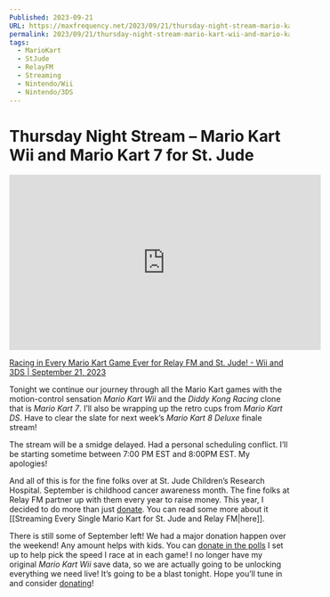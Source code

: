 ```yaml
---
Published: 2023-09-21
URL: https://maxfrequency.net/2023/09/21/thursday-night-stream-mario-kart-wii-and-mario-kart-7-for-st-jude/
permalink: 2023/09/21/thursday-night-stream-mario-kart-wii-and-mario-kart-7-for-st-jude/
tags:
  - MarioKart
  - StJude
  - RelayFM
  - Streaming
  - Nintendo/Wii
  - Nintendo/3DS
---
```

# Thursday Night Stream – Mario Kart Wii and Mario Kart 7 for St. Jude

<div class=iframe-container>
<iframe width="560" height="315" src="https://www.youtube-nocookie.com/embed/fUZdAV7mDu0?si=GSer4mjk2ydhm_Fm" title="YouTube video player" frameborder="0" allow="accelerometer; autoplay; clipboard-write; encrypted-media; gyroscope; picture-in-picture; web-share" referrerpolicy="strict-origin-when-cross-origin" allowfullscreen></iframe>
</div>

[Racing in Every Mario Kart Game Ever for Relay FM and St. Jude! - Wii and 3DS | September 21, 2023](https://www.youtube.com/live/fUZdAV7mDu0)

Tonight we continue our journey through all the Mario Kart games with the motion-control sensation *Mario Kart Wii* and the *Diddy Kong Racing* clone that is *Mario Kart 7*. I’ll also be wrapping up the retro cups from *Mario Kart DS*. Have to clear the slate for next week’s *Mario Kart 8 Deluxe* finale stream!

The stream will be a smidge delayed. Had a personal scheduling conflict. I’ll be starting sometime between 7:00 PM EST and 8:00PM EST. My apologies!

And all of this is for the fine folks over at St. Jude Children’s Research Hospital. September is childhood cancer awareness month. The fine folks at Relay FM partner up with them every year to raise money. This year, I decided to do more than just [donate](https://tiltify.com/@maxfrequency/mario-kart-st-jude). You can read some more about it [[Streaming Every Single Mario Kart for St. Jude and Relay FM|here]].

There is still some of September left! We had a major donation happen over the weekend! Any amount helps with kids. You can [donate in the polls](https://tiltify.com/@maxfrequency/mario-kart-st-jude) I set up to help pick the speed I race at in each game! I no longer have my original *Mario Kart Wii* save data, so we are actually going to be unlocking everything we need live! It’s going to be a blast tonight. Hope you’ll tune in and consider [donating](https://tiltify.com/@maxfrequency/mario-kart-st-jude)!
